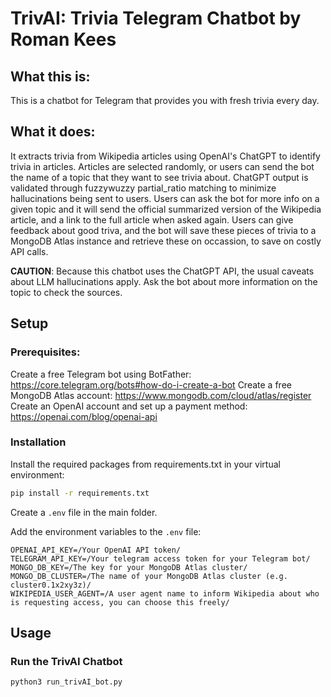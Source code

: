 # TrivAI: Trivia Telegram Chatbot by Roman Kees

## What this is:
This is a chatbot for Telegram that provides you with fresh trivia every day.

## What it does:
It extracts trivia from Wikipedia articles using OpenAI's ChatGPT to identify trivia in articles.
Articles are selected randomly, or users can send the bot the name of a topic that they want to see trivia about.
ChatGPT output is validated through fuzzywuzzy partial_ratio matching to minimize hallucinations being sent to users.
Users can ask the bot for more info on a given topic and it will send the official summarized version of the Wikipedia article, and a link to the full article when asked again.
Users can give feedback about good triva, and the bot will save these pieces of trivia to a MongoDB Atlas instance and retrieve these on occassion, to save on costly API calls.

__CAUTION__: Because this chatbot uses the ChatGPT API, the usual caveats about LLM hallucinations apply. Ask the bot about more information on the topic to check the sources.

## Setup

### Prerequisites:

Create a free Telegram bot using BotFather: https://core.telegram.org/bots#how-do-i-create-a-bot 
Create a free MongoDB Atlas account: https://www.mongodb.com/cloud/atlas/register 
Create an OpenAI account and set up a payment method: https://openai.com/blog/openai-api 

### Installation
Install the required packages from requirements.txt in your virtual environment:

```bash
pip install -r requirements.txt
```

Create a `.env` file in the main folder.

Add the environment variables to the `.env` file:

```
OPENAI_API_KEY=/Your OpenAI API token/
TELEGRAM_API_KEY=/Your telegram access token for your Telegram bot/
MONGO_DB_KEY=/The key for your MongoDB Atlas cluster/
MONGO_DB_CLUSTER=/The name of your MongoDB Atlas cluster (e.g. cluster0.1x2xy3z)/
WIKIPEDIA_USER_AGENT=/A user agent name to inform Wikipedia about who is requesting access, you can choose this freely/
```

## Usage

### Run the TrivAI Chatbot
```bash
python3 run_trivAI_bot.py
```